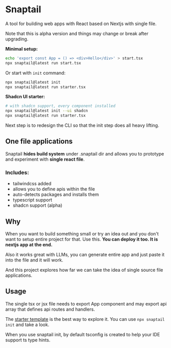 # Snaptail

A tool for building web apps with React based on Nextjs with single file.

Note that this is alpha version and things may change or break after upgrading.

**Minimal setup:**

```sh
echo 'export const App = () => <div>Hello</div>' > start.tsx
npx snaptail@latest run start.tsx
```

Or start with `init` command:

```sh
npx snaptail@latest init
npx snaptail@latest run starter.tsx
```

**Shadcn UI starter:**

```sh
# with shadcn support, every component installed
npx snaptail@latest init --ui shadcn
npx snaptail@latest run starter.tsx
```

Next step is to redesign the CLI so that the init step does all heavy lifting.

## One file applications

Snaptail **hides build system** under .snaptail dir and allows you to prototype and experiment with **single react file**.

### Includes:

- tailwindcss added
- allows you to define apis within the file
- auto-detects packages and installs them
- typescript support
- shadcn support (alpha)

## Why

When you want to build something small or try an idea out and you don't want to setup entire project for that. Use this. **You can deploy it too. It is nextjs app at the end.**

Also it works great with LLMs, you can generate entire app and just paste it into the file and it will work.

And this project explores how far we can take the idea of single source file applications.

## Usage

The single tsx or jsx file needs to export App component and may export api array that defines api routes and handlers.

The [starter template](./templates/next/starter.tsx) is the best way to explore it. You can use `npx snaptail init` and take a look.

When you use snaptail init, by default tsconfig is created to help your IDE support ts type hints.

